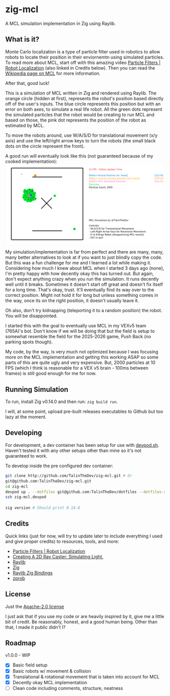 # zig-mcl

A MCL simulation implementation in Zig using Raylib.

## What is it?
Monte Carlo localization is a type of particle filter used in robotics to allow
robots to locate their position in their enviornemtn using simulated particles.
To read more about MCL, start off with this amazing video [Particle Filters |
Robot Localization](https://www.youtube.com/watch?v=ydC0mE0ZYSA) (also linked in
Credits below). Then you can read the [Wikipedia page on
MCL](https://en.wikipedia.org/wiki/Monte_Carlo_localization) for more
information.

After that, good luck!

This is a simulation of MCL written in Zig and rendered using Raylib. The orange
circle (hidden at first), represents the robot's position based directly off of
the user's inputs. The blue circle represents this position but with an error on
both axes, to simulate a real life robot. All the green dots represent the
simulated particles that the robot would be creating to run MCL and based on
those, the pink dot represents the position of the robot as estimated by MCL. 

To move the robots around, use W/A/S/D for translational movement (x/y axis) and
use the left/right arrow keys to turn the robots (the small black dots on the
circle represent the front).

A good run will eventually look like this (not guaranteed because of my cooked
implementation): 
![A screenshot of the simulation running](/latestRun.png)

My simulation/implementation is far from perfect and there are many, many, many
better alternatives to look at if you want to just blindly copy the code. But
this was a fun challenge for me and I learned a lot while making it. Considering
how much I knew about MCL when I started 3 days ago (none), I'm pretty happy
with how decently okay this has turned out. But again, don't expect anything
crazy when you run the simulation. It runs decently well until it breaks.
Sometimes it doesn't start off great and doesn't fix itself for a long time.
That's okay, trust. It'll eventually find its way over to the correct position.
Might not hold it for long but unless something comes in the way, once its on
the right position, it doesn't usually leave it.

Oh also, don't try kidnapping (teleporting it to a random position) the robot.
You will be disappointed.

I started this with the goal to eventually use MCL in my VEXv5 team (765A)'s
bot. Don't know if we will be doing that but the field is setup to somewhat
resemble the field for the 2025-2026 game, Push Back (no parking spots though).

My code, by the way, is very much not optimized because I was focusing more on
the MCL implementation and getting this working ASAP so some parts of this are
quite ugly and very expensive. But, 2000 particles at 10 FPS (which I think is
reasonable for a VEX v5 brain - 100ms between frames) is still good enough for
me for now.

## Running Simulation
To run, install Zig v0.14.0 and then run: `zig build run`.

I will, at some point, upload pre-built releases executables to Github but too
lazy at the moment.

## Developing
For development, a dev container has been setup for use with
[devpod.sh](devpod.sh). Haven't tested it with any other setups other than mine
so it's not guaranteed to work.

To develop inside the pre configured dev container:
```bash
git clone http://github.com/TalinTheDev/zig-mcl.git # Or
git@github.com:TalinTheDev/zig-mcl.git
cd zig-mcl
devpod up . --dotfiles git@github.com:TalinTheDev/dotfiles --dotfiles-script setup --dotfiles-script-env "MODE=c"
ssh zig-mcl.devpod

zig version # Should print 0.14.0
```

## Credits
Quick links (just for now, will try to update later to include everything I used
and give proper credits) to resources, tools, and more:
- [Particle Filters | Robot
  Localization](https://www.youtube.com/watch?v=ydC0mE0ZYSA)
- [Creating A 2D Ray Caster: Simulating
  Light.](https://medium.com/@apoorvaencoder/creating-a-2d-ray-caster-simulating-light-3ea150ce3435)
- [Raylib](https://www.raylib.com/)
- [Zig](https://ziglang.org/)
- [Raylib Zig Bindings](https://github.com/Not-Nik/raylib-zig)
- [zprob](https://github.com/pblischak/zprob)

## License
Just the [Apache-2.0 license](https://www.apache.org/licenses/LICENSE-2.0.txt)

I just ask that if you use my code or are heavily inspired by it, give me a
little bit of credit. Be reasonably, honest, and a good human being. Other than
that, I made it public didn't I?

## Roadmap

v1.0.0 - WIP
- [x] Basic field setup
- [x] Basic robots w/ movement & collision
- [x] Translational & rotational movement that is taken into account for MCL
- [x] Decently okay MCL implementation
- [ ] Clean code including comments, structure, neatness
